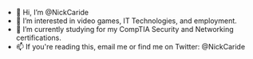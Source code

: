 - 👋 Hi, I’m @NickCaride
- 👀 I’m interested in video games, IT Technologies, and employment.
- 🌱 I’m currently studying for my CompTIA Security and Networking certifications.
- 📫 If you're reading this, email me or find me on Twitter: @NickCaride

<!---
NickCaride/NickCaride is a ✨ special ✨ repository because its `README.md` (this file) appears on your GitHub profile.
You can click the Preview link to take a look at your changes.
--->

